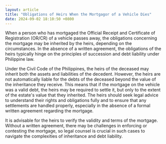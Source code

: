 ```yaml
---
layout: article
title: "Obligations of Heirs When the Mortgagor of a Vehicle Dies"
date: 2024-09-02 18:10:50 +0800
---
```


<p>When a person who has mortgaged the Official Receipt and Certificate of Registration (OR/CR) of a vehicle passes away, the obligations concerning the mortgage may be inherited by the heirs, depending on the circumstances. In the absence of a written agreement, the obligations of the heirs typically hinge on the principles of succession and debt liability under Philippine law.</p><p>Under the Civil Code of the Philippines, the heirs of the deceased may inherit both the assets and liabilities of the decedent. However, the heirs are not automatically liable for the debts of the deceased beyond the value of the inheritance they receive. This means that if the mortgage on the vehicle was a valid debt, the heirs may be required to settle it, but only to the extent of the estate's value that they inherited. The heirs should seek legal advice to understand their rights and obligations fully and to ensure that any settlements are handled properly, especially in the absence of a formal written agreement regarding the mortgage.</p><p>It is advisable for the heirs to verify the validity and terms of the mortgage. Without a written agreement, there may be challenges in enforcing or contesting the mortgage, so legal counsel is crucial in such cases to navigate the complexities of inheritance and debt liability.</p>